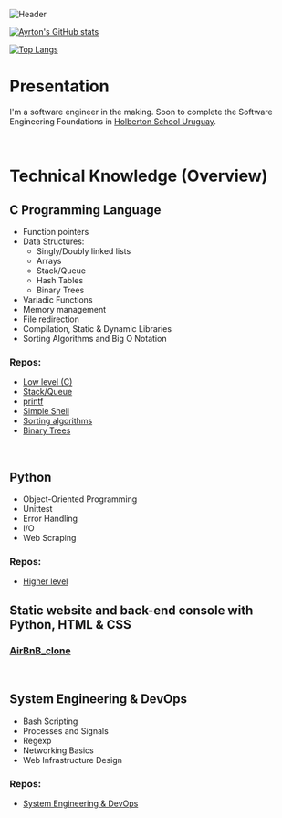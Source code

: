 ![Header](https://github.com/hippocampus3282/hippocampus3282/blob/main/gh_profile.jpg)

[![Ayrton's GitHub stats](https://github-readme-stats.vercel.app/api?username=ayrton-hbtn&hide=prs&theme=tokyonight)](https://github.com/anuraghazra/github-readme-stats)

[![Top Langs](https://github-readme-stats.vercel.app/api/top-langs/?username=ayrton-hbtn&theme=tokyonight&layout=compact)](https://github.com/anuraghazra/github-readme-stats)

# Presentation
I'm a software engineer in the making. Soon to complete the Software Engineering Foundations in [Holberton School Uruguay](https://www.holbertonschool.com/campuses/montevideo).

<br>

# Technical Knowledge (Overview)
## C Programming Language
- Function pointers
- Data Structures:
    - Singly/Doubly linked lists
    - Arrays
    - Stack/Queue
    - Hash Tables
    - Binary Trees
- Variadic Functions
- Memory management
- File redirection
- Compilation, Static & Dynamic Libraries
- Sorting Algorithms and Big O Notation

### Repos:
- [Low level (C)](https://github.com/hippocampus3282/holbertonschool-low_level_programming)
- [Stack/Queue](https://github.com/hippocampus3282/monty)
- [printf](https://github.com/hippocampus3282/printf)
- [Simple Shell](https://github.com/ralexrivero/simple_shell)
- [Sorting algorithms](https://github.com/hippocampus3282/sorting_algorithms)
- [Binary Trees](https://github.com/hippocampus3282/binary_trees)

<br>

## Python
- Object-Oriented Programming
- Unittest
- Error Handling
- I/O
- Web Scraping

### Repos:
- [Higher level](https://github.com/hippocampus3282/holbertonschool-higher_level_programming)

## Static website and back-end console with Python, HTML & CSS

### [AirBnB_clone](https://github.com/hippocampus3282/AirBnB_clone)

<br>

## System Engineering & DevOps
- Bash Scripting
- Processes and Signals
- Regexp
- Networking Basics
- Web Infrastructure Design

### Repos:
- [System Engineering & DevOps](https://github.com/hippocampus3282/holberton-system_engineering-devops)
